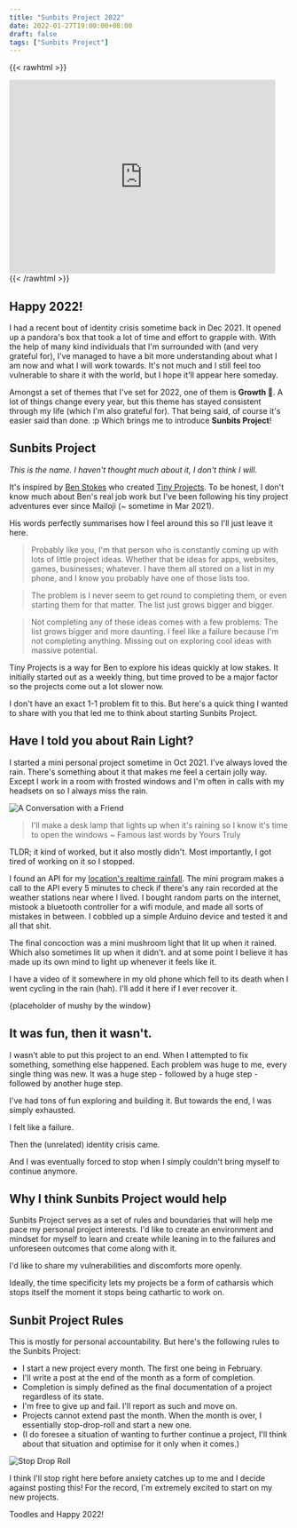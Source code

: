 ```yaml
---
title: "Sunbits Project 2022"
date: 2022-01-27T19:00:00+08:00
draft: false
tags: ["Sunbits Project"]
---
```

{{< rawhtml >}}
<iframe src="https://giphy.com/embed/bcKmIWkUMCjVm" width="480" height="349" frameBorder="0" class="giphy-embed" allowFullScreen></iframe>
{{< /rawhtml >}}

## Happy 2022!

I had a recent bout of identity crisis sometime back in Dec 2021. It opened up a pandora's box that took a lot of time and effort to grapple with. With the help of many kind individuals that I'm surrounded with (and very grateful for), I've managed to have a bit more understanding about what I am now and what I will work towards. It's not much and I still feel too vulnerable to share it with the world, but I hope it'll appear here someday.

Amongst a set of themes that I've set for 2022, one of them is **Growth 🌱**. A lot of things change every year, but this theme has stayed consistent through my life (which I'm also grateful for). That being said, of course it's easier said than done. :p Which brings me to introduce **Sunbits Project**!

## Sunbits Project

*This is the name. I haven't thought much about it, I don't think I will.*

It's inspired by [Ben Stokes](https://benstokes.dev/) who created [Tiny Projects](https://benstokes.dev/). To be honest, I don't know much about Ben's real job work but I've been following his tiny project adventures ever since Mailoji (~ sometime in Mar 2021).

His words perfectly summarises how I feel around this so I'll just leave it here.

> Probably like you, I'm that person who is constantly coming up with lots of little project ideas. Whether that be ideas for apps, websites, games, businesses; whatever. I have them all stored on a list in my phone, and I know you probably have one of those lists too.

> The problem is I never seem to get round to completing them, or even starting them for that matter. The list just grows bigger and bigger.

> Not completing any of these ideas comes with a few problems: The list grows bigger and more daunting. I feel like a failure because I'm not completing anything. Missing out on exploring cool ideas with massive potential.

Tiny Projects is a way for Ben to explore his ideas quickly at low stakes. It initially started out as a weekly thing, but time proved to be a major factor so the projects come out a lot slower now. 

I don't have an exact 1-1 problem fit to this. But here's a quick thing I wanted to share with you that led me to think about starting Sunbits Project.

## Have I told you about Rain Light?

I started a mini personal project sometime in Oct 2021. I've always loved the rain. There's something about it that makes me feel a certain jolly way. Except I work in a room with frosted windows and I'm often in calls with my headsets on so I always miss the rain.

![A Conversation with a Friend](/images/sunbits-project-convo-with-melvin.jpg)

> I'll make a desk lamp that lights up when it's raining so I know it's time to open the windows
> ~ Famous last words by Yours Truly

TLDR; it kind of worked, but it also mostly didn't. Most importantly, I got tired of working on it so I stopped.

I found an API for my [location's realtime rainfall](https://data.gov.sg/dataset/realtime-weather-readings?resource_id=8bd37e06-cdd7-4ca4-9ad8-5754eb70a33d). The mini program makes a call to the API every 5 minutes to check if there's any rain recorded at the weather stations near where I lived. I bought random parts on the internet, mistook a bluetooth controller for a wifi module, and made all sorts of mistakes in between. I cobbled up a simple Arduino device and tested it and all that shit. 

The final concoction was a mini mushroom light that lit up when it rained. Which also sometimes lit up when it didn't. and at some point I believe it has made up its own mind to light up whenever it feels like it.

I have a video of it somewhere in my old phone which fell to its death when I went cycling in the rain (hah). I'll add it here if I ever recover it.

{placeholder of mushy by the window}

## It was fun, then it wasn't.

I wasn't able to put this project to an end. When I attempted to fix something, something else happened. Each problem was huge to me, every single thing was new. It was a huge step - followed by a huge step - followed by another huge step.

I've had tons of fun exploring and building it. But towards the end, I was simply exhausted. 

I felt like a failure.

Then the (unrelated) identity crisis came.

And I was eventually forced to stop when I simply couldn't bring myself to continue anymore.

## Why I think Sunbits Project would help

Sunbits Project serves as a set of rules and boundaries that will help me pace my personal project interests. I'd like to create an environment and mindset for myself to learn and create while leaning in to the failures and unforeseen outcomes that come along with it. 

I'd like to share my vulnerabilities and discomforts more openly.

Ideally, the time specificity lets my projects be a form of catharsis which stops itself the moment it stops being cathartic to work on.

## Sunbit Project Rules

This is mostly for personal accountability. But here's the following rules to the Sunbits Project:

- I start a new project every month. The first one being in February.
- I'll write a post at the end of the month as a form of completion.
- Completion is simply defined as the final documentation of a project regardless of its state.
- I'm free to give up and fail. I'll report as such and move on.
- Projects cannot extend past the month. When the month is over, I essentially stop-drop-roll and start a new one. 
- (I do foresee a situation of wanting to further continue a project, I'll think about that situation and optimise for it only when it comes.)

![Stop Drop Roll](/images/sunbits-project-stop-drop-roll.png)

I think I'll stop right here before anxiety catches up to me and I decide against posting this! For the record, I'm extremely excited to start on my new projects.

Toodles and Happy 2022!